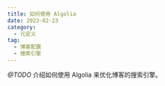 ```yaml
---
title: 如何使用 Algolia
date: 2023-02-23
category:
  - 元定义
tag:
  - 博客配置
  - 搜索引擎
---
```


*@TODO* 介绍如何使用 Algolia 来优化博客的搜索引擎。

<!-- more -->
